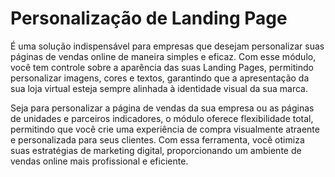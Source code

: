 # Personalização de Landing Page

É uma solução indispensável para empresas que desejam personalizar suas páginas de vendas online de maneira simples e eficaz. Com esse módulo, você tem controle sobre a aparência das suas Landing Pages, permitindo personalizar imagens, cores e textos, garantindo que a apresentação da sua loja virtual esteja sempre alinhada à identidade visual da sua marca.

Seja para personalizar a página de vendas da sua empresa ou as páginas de unidades e parceiros indicadores, o módulo oferece flexibilidade total, permitindo que você crie uma experiência de compra visualmente atraente e personalizada para seus clientes. Com essa ferramenta, você otimiza suas estratégias de marketing digital, proporcionando um ambiente de vendas online mais profissional e eficiente.